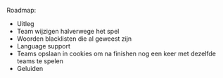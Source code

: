 Roadmap:

- Uitleg
- Team wijzigen halverwege het spel
- Woorden blacklisten die al geweest zijn
- Language support
- Teams opslaan in cookies om na finishen nog een keer met dezelfde teams te spelen
- Geluiden